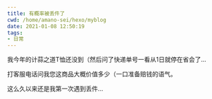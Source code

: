 ```yaml
---
title: 有概率被丢件了
cwd: /home/amano-sei/hexo/myblog
date: 2021-01-08 12:50:19
tags:
- 日常
---
```


我今年的计蒜之道T恤还没到（然后问了快递单号一看从1日就停在省会了...

打客服电话问我您这商品大概价值多少（一口准备赔钱的语气。

这么久以来还是我第一次遇到丢件...

